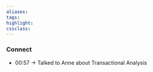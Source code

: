 ```yaml
---
aliases:  
tags:
highlight:  
cssclass:
---
```



### Connect
- 00:57 → Talked to Anne about Transactional Analysis
